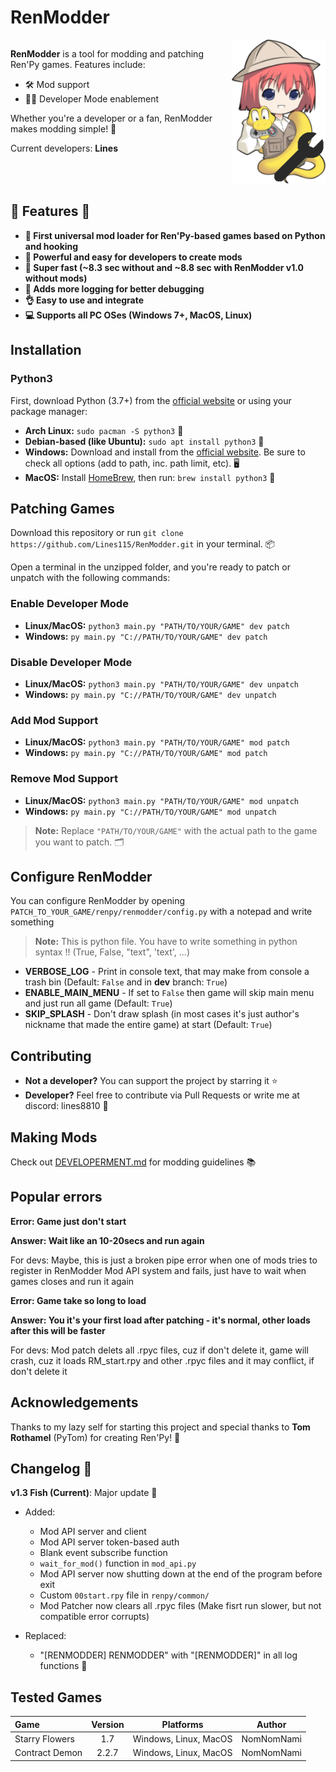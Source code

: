 # RenModder
<div style="display: flex; align-items: flex-start; text-align: left; margin-top: 0;">
  <div style="flex: 1;">
    <p><strong>RenModder</strong> is a tool for modding and patching Ren'Py games. Features include:</p>
    <ul>
      <li>🛠️ Mod support</li>
      <li>👨‍💻 Developer Mode enablement</li>
    </ul>
    <p>Whether you're a developer or a fan, RenModder makes modding simple! 🌈</p>
    <p>Current developers: <strong>Lines</strong></p>
  </div>
  <div align="right">
    <img src="https://github.com/Lines25/RenModder/blob/main/patches/__mod_patch_renmodder/modder/logo.png?raw=True" alt="RenModder Logo" width="150">
  </div>
</div>

## 🎉 Features 🎉
- **🔧 First universal mod loader for Ren'Py-based games based on Python and hooking**
- **🌟 Powerful and easy for developers to create mods**
- **🚀 Super fast (~8.3 sec without and ~8.8 sec with RenModder v1.0 without mods)**
- **📝 Adds more logging for better debugging**
- **👌 Easy to use and integrate**
- **💻 Supports all PC OSes (Windows 7+, MacOS, Linux)**

## Installation
### Python3
First, download Python (3.7+) from the [official website](https://python.org) or using your package manager:

- **Arch Linux:** `sudo pacman -S python3` 🐧
- **Debian-based (like Ubuntu):** `sudo apt install python3` 🐢
- **Windows:** Download and install from the [official website](https://python.org). Be sure to check all options (add to path, inc. path limit, etc). 🖥️
- **MacOS:** Install [HomeBrew](https://brew.sh/), then run: `brew install python3` 🍏

## Patching Games
Download this repository or run `git clone https://github.com/Lines115/RenModder.git` in your terminal. 📦

Open a terminal in the unzipped folder, and you're ready to patch or unpatch with the following commands:

### Enable Developer Mode
- **Linux/MacOS:** `python3 main.py "PATH/TO/YOUR/GAME" dev patch`
- **Windows:** `py main.py "C://PATH/TO/YOUR/GAME" dev patch`

### Disable Developer Mode
- **Linux/MacOS:** `python3 main.py "PATH/TO/YOUR/GAME" dev unpatch`
- **Windows:** `py main.py "C://PATH/TO/YOUR/GAME" dev unpatch`

### Add Mod Support
- **Linux/MacOS:** `python3 main.py "PATH/TO/YOUR/GAME" mod patch`
- **Windows:** `py main.py "C://PATH/TO/YOUR/GAME" mod patch`

### Remove Mod Support
- **Linux/MacOS:** `python3 main.py "PATH/TO/YOUR/GAME" mod unpatch`
- **Windows:** `py main.py "C://PATH/TO/YOUR/GAME" mod unpatch`

> **Note:** Replace `"PATH/TO/YOUR/GAME"` with the actual path to the game you want to patch. 🗂️

## Configure RenModder

You can configure RenModder by opening `PATCH_TO_YOUR_GAME/renpy/renmodder/config.py` with a notepad and write something

> **Note:** This is python file. You have to write something in python syntax !! (True, False, "text", 'text', ...)
- **VERBOSE_LOG** - Print in console text, that may make from console a trash bin (Default: `False` and in **dev** branch: `True`)
- **ENABLE_MAIN_MENU** - If set to `False` then game will skip main menu and just run all game (Default: `True`)
- **SKIP_SPLASH** - Don't draw splash (in most cases it's just author's nickname that made the entire game) at start (Default: `True`)

## Contributing
- **Not a developer?** You can support the project by starring it ⭐
- **Developer?** Feel free to contribute via Pull Requests or write me at discord: lines8810 🤝

## Making Mods
Check out [DEVELOPERMENT.md](DEVELOPERMENT.md) for modding guidelines 📚

## Popular errors
**Error: Game just don't start**

**Answer: Wait like an 10-20secs and run again**

For devs: Maybe, this is just a broken pipe error when one of mods tries to register in RenModder Mod API system and fails, just have to wait when games closes and run it again

**Error: Game take so long to load**

**Answer: You it's your first load after patching - it's normal, other loads after this will be faster**

For devs: Mod patch delets all .rpyc files, cuz if don't delete it, game will crash, cuz it loads RM_start.rpy and other .rpyc files and it may conflict, if don't delete it


## Acknowledgements
Thanks to my lazy self for starting this project and special thanks to **Tom Rothamel** (PyTom) for creating Ren'Py! 🙌

## Changelog 📜
**v1.3 Fish (Current)**: Major update 🚀
- Added:
  - Mod API server and client
  - Mod API server token-based auth
  - Blank event subscribe function
  - `wait_for_mod()` function in `mod_api.py`
  - Mod API server now shutting down at the end of the program before exit
  - Custom `00start.rpy` file in `renpy/common/`
  - Mod Patcher now clears all .rpyc files (Make fisrt run slower, but not compatible error corrupts)

- Replaced: 
  - "[RENMODDER] RENMODDER" with "[RENMODDER]" in all log functions 🔄


## Tested Games
| Game             | Version | Platforms             | Author        |
| :--------------- | :-----: | :-------------------: | :-----------: |
| Starry Flowers   | 1.7     | Windows, Linux, MacOS | NomNomNami    |
| Contract Demon   | 2.2.7   | Windows, Linux, MacOS | NomNomNami    |
